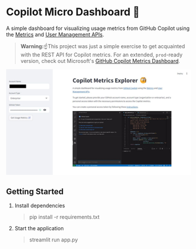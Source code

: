 # Copilot Micro Dashboard 🧐

A simple dashboard for visualizing usage metrics from GitHub Copilot using the [Metrics](https://docs.github.com/en/rest/copilot/copilot-metrics) and [User Management APIs](https://docs.github.com/en/rest/copilot/copilot-user-management).

> **Warning:**☝This project was just a simple exercise to get acquainted with the REST API for Copilot metrics. For an extended, `𝚙𝚛𝚘𝚍`-ready version, check out Microsoft's [GitHub Copilot Metrics Dashboard](https://github.com/microsoft/copilot-metrics-dashboard).

![](dashboard.jpg)

## Getting Started

1. Install dependencies

    > pip install -r requirements.txt

2. Start the application

    > streamlit run app.py
